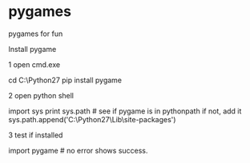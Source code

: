 # pygames
pygames for fun

Install pygame

1 open cmd.exe 

cd C:\Python27
pip install pygame

2 open python shell

import sys
print sys.path  # see if pygame is in pythonpath if not, add it
sys.path.append('C:\Python27\Lib\site-packages')

3 test if installed 

import pygame # no error shows success. 
